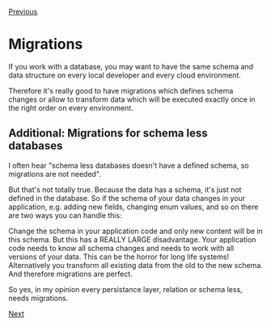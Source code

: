 [Previous](./6-what-about-knex.md)


# Migrations

If you work with a database, you may want to have the same schema and data structure on every local developer and every cloud environment.

Therefore it's really good to have migrations which defines schema changes or allow to transform data which will be executed exactly once in the right order on every environment.

## Additional: Migrations for schema less databases

I often hear "schema less databases doesn't have a defined schema, so migrations are not needed".

But that's not totally true. Because the data has a schema, it's just not defined in the database. So if the schema of your data changes in your application, e.g. adding new fields, changing enum values, and so on there are two ways you can handle this:

Change the schema in your application code and only new content will be in this schema. But this has a REALLY LARGE disadvantage. Your application code needs to know all schema changes and needs to work with all versions of your data. This can be the horror for long life systems!
Alternatively you transform all existing data from the old to the new schema. And therefore migrations are perfect.

So yes, in my opinion every persistance layer, relation or schema less, needs migrations.


[Next](./8-QA.md)
